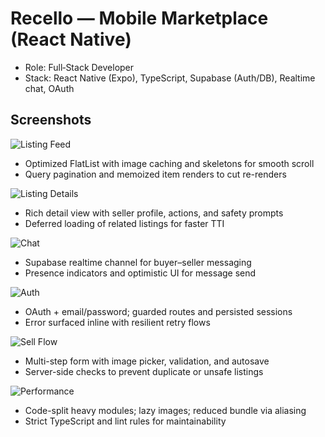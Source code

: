 # Recello — Mobile Marketplace (React Native)

- Role: Full‑Stack Developer
- Stack: React Native (Expo), TypeScript, Supabase (Auth/DB), Realtime chat, OAuth

## Screenshots

![Listing Feed](/projects/recello-2.png)
- Optimized FlatList with image caching and skeletons for smooth scroll
- Query pagination and memoized item renders to cut re-renders

![Listing Details](/projects/recello-3.png)
- Rich detail view with seller profile, actions, and safety prompts
- Deferred loading of related listings for faster TTI

![Chat](/projects/recello-4.png)
- Supabase realtime channel for buyer–seller messaging
- Presence indicators and optimistic UI for message send

![Auth](/projects/recello-5.png)
- OAuth + email/password; guarded routes and persisted sessions
- Error surfaced inline with resilient retry flows

![Sell Flow](/projects/recello-6.png)
- Multi-step form with image picker, validation, and autosave
- Server-side checks to prevent duplicate or unsafe listings

![Performance](/projects/recello-7.png)
- Code-split heavy modules; lazy images; reduced bundle via aliasing
- Strict TypeScript and lint rules for maintainability
